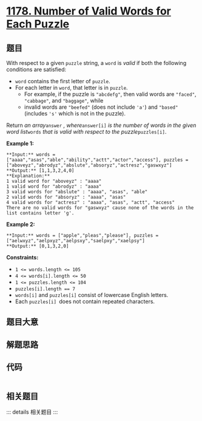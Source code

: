 # [1178. Number of Valid Words for Each Puzzle](https://leetcode.com/problems/number-of-valid-words-for-each-puzzle)

## 题目

With respect to a given `puzzle` string, a `word` is _valid_ if both the
following conditions are satisfied:

  * `word` contains the first letter of `puzzle`.
  * For each letter in `word`, that letter is in `puzzle`. 
    * For example, if the puzzle is `"abcdefg"`, then valid words are `"faced"`, `"cabbage"`, and `"baggage"`, while
    * invalid words are `"beefed"` (does not include `'a'`) and `"based"` (includes `'s'` which is not in the puzzle).

Return _an array_`answer` _, where_`answer[i]` _is the number of words in the
given word list_`words` _that is valid with respect to the
puzzle_`puzzles[i]`.



**Example 1:**

    
    
    **Input:** words = ["aaaa","asas","able","ability","actt","actor","access"], puzzles = ["aboveyz","abrodyz","abslute","absoryz","actresz","gaswxyz"]
    **Output:** [1,1,3,2,4,0]
    **Explanation:** 
    1 valid word for "aboveyz" : "aaaa" 
    1 valid word for "abrodyz" : "aaaa"
    3 valid words for "abslute" : "aaaa", "asas", "able"
    2 valid words for "absoryz" : "aaaa", "asas"
    4 valid words for "actresz" : "aaaa", "asas", "actt", "access"
    There are no valid words for "gaswxyz" cause none of the words in the list contains letter 'g'.
    

**Example 2:**

    
    
    **Input:** words = ["apple","pleas","please"], puzzles = ["aelwxyz","aelpxyz","aelpsxy","saelpxy","xaelpsy"]
    **Output:** [0,1,3,2,0]
    



**Constraints:**

  * `1 <= words.length <= 105`
  * `4 <= words[i].length <= 50`
  * `1 <= puzzles.length <= 104`
  * `puzzles[i].length == 7`
  * `words[i]` and `puzzles[i]` consist of lowercase English letters.
  * Each `puzzles[i] `does not contain repeated characters.


## 题目大意

## 解题思路

## 代码

```javascript

```

## 相关题目

::: details 相关题目
:::

